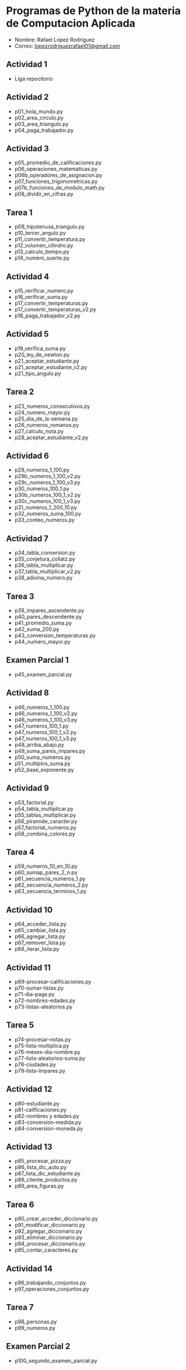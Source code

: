 # Programas de Python de la materia de Computacion Aplicada

- Nombre: Rafael Lopez Rodriguez
- Correo: <lopezrodriguezrafael01@gmail.com>

## Actividad 1

- Liga repocitorio

## Actividad 2

- p01_hola_mundo.py
- p02_area_circulo.py
- p03_area_triangulo.py
- p04_paga_trabajador.py

## Actividad 3

- p05_promedio_de_calificaciones.py
- p06_operaciones_matematicas.py
- p06b_operadores_de_asignacion.py
- p07_funciones_trigonometricas.py
- p07b_funciones_de_modulo_math.py
- p08_dividir_en_cifras.py

## Tarea 1

- p09_hipotenusa_triangulo.py
- p10_tercer_angulo.py
- p11_convertir_temperatura.py
- p12_volumen_cilindro.py
- p13_calculo_tiempo.py
- p14_numero_suerte.py

## Actividad 4

- p15_verificar_numero.py
- p16_verificar_suma.py
- p17_convertir_temperaturas.py
- p17_convertir_temperaturas_v2.py
- p18_paga_trabajador_v2.py

## Actividad 5

- p19_verifica_suma.py
- p20_ley_de_newton.py
- p21_aceptar_estudiante.py
- p21_aceptar_estudiante_v2.py
- p21_tipo_angulo.py

## Tarea 2

- p23_numeros_consecutivos.py
- p24_numero_mayor.py
- p25_dia_de_la-semana.py
- p26_numeros_romanos.py
- p27_calculo_nota.py
- p28_aceptar_estudiante_v2.py

## Actividad 6

- p29_numeros_1_100.py
- p29b_numeros_1_100_v2.py
- p29c_numeros_1_100_v3.py
- p30_numeros_100_1.py
- p30b_numeros_100_1_v2.py
- p30c_numeros_100_1_v3.py
- p31_numeros_1_200_10.py
- p32_numeros_suma_100.py
- p33_conteo_numeros.py

## Actividad 7

- p34_tabla_conversion.py
- p35_conjetura_collatz.py
- p36_tabla_multiplicar.py
- p37_tabla_multiplicar_v2.py
- p38_adivina_numero.py

## Tarea 3

- p39_impares_ascendente.py
- p40_pares_descendente.py
- p41_promedio_suma.py
- p42_suma_200.py
- p43_conversion_temperaturas.py
- p44_numero_mayor.py

## Examen Parcial 1

- p45_examen_parcial.py

## Actividad 8

- p46_numeros_1_100.py
- p46_numeros_1_100_v2.py
- p46_numeros_1_100_v3.py
- p47_numeros_100_1.py
- p47_numeros_100_1_v2.py
- p47_numeros_100_1_v3.py
- p48_arriba_abajo.py
- p49_suma_pares_impares.py
- p50_suma_numeros.py
- p51_multiplos_suma.py
- p52_base_exponente.py

## Actividad 9

- p53_factorial.py
- p54_tabla_multiplicar.py
- p55_tablas_multiplicar.py
- p56_piramide_caracter.py
- p57_factorial_numeros.py
- p58_combina_colores.py

## Tarea 4

- p59_numeros_10_en_10.py
- p60_sumap_pares_2_n.py
- p61_secuencia_numeros_1.py
- p62_secuencia_numeros_2.py
- p63_secuencia_terminos_1.py

## Actividad 10

- p64_acceder_lista.py
- p65_cambiar_lista.py
- p66_agregar_lista.py
- p67_remover_lista.py
- p68_iterar_lista.py

## Actividad 11

- p69-procesar-calificaciones.py
- p70-sumar-listas.py
- p71-dia-paga.py
- p72-nombres-edades.py
- p73-listas-aleatorios.py

## Tarea 5

- p74-procesar-notas.py
- p75-lista-multiplica.py
- p76-meses-dia-nombre.py
- p77-lista-aleatorios-suma.py
- p78-ciudades.py
- p79-lista-impares.py

## Actividad 12

- p80-estudiante.py
- p81-calificaciones.py
- p82-nombres y edades.py
- p83-conversion-medida.py
- p84-conversion-moneda.py

## Actividad 13

- p85_procesar_pizza.py
- p86_lista_dic_auto.py
- p87_lista_dic_estudiante.py
- p88_cliente_productos.py
- p89_area_figuras.py

## Tarea 6

- p90_crear_acceder_diccionario.py
- p91_modificar_diccionario.py
- p92_agregar_diccionario.py
- p93_eliminar_diccionario.py
- p94_procesar_diccionario.py
- p95_contar_caracteres.py

## Actividad 14

- p96_trabajando_conjuntos.py
- p97_operaciones_conjuntos.py

## Tarea 7

- p98_personas.py
- p99_numeros.py

## Examen Parcial 2

- p100_segundo_examen_parcial.py
